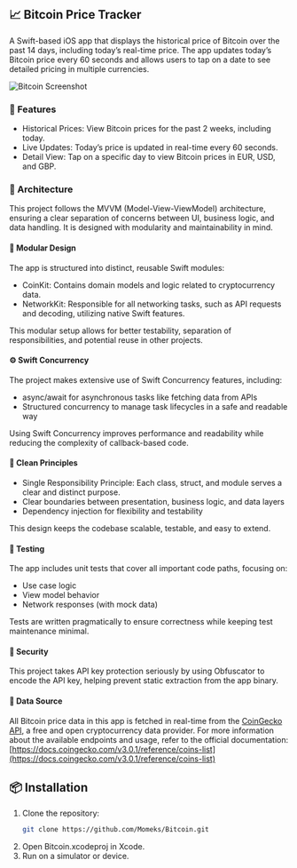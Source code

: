 ## 📈 Bitcoin Price Tracker
A Swift-based iOS app that displays the historical price of Bitcoin over the past 14 days, including today’s real-time price. The app updates today’s Bitcoin price every 60 seconds and allows users to tap on a date to see detailed pricing in multiple currencies.

![Bitcoin Screenshot](http://worldofdinosaurs.net/news/wp-content/uploads/2025/04/bitcoin.png)

### 🧭 Features
*    Historical Prices: View Bitcoin prices for the past 2 weeks, including today.
*    Live Updates: Today’s price is updated in real-time every 60 seconds.
*    Detail View: Tap on a specific day to view Bitcoin prices in EUR, USD, and GBP.

### 🧱 Architecture
This project follows the MVVM (Model-View-ViewModel) architecture, ensuring a clear separation of concerns between UI, business logic, and data handling. It is designed with modularity and maintainability in mind.

#### 🧩 Modular Design
The app is structured into distinct, reusable Swift modules:
*    CoinKit: Contains domain models and logic related to cryptocurrency data.
*    NetworkKit: Responsible for all networking tasks, such as API requests and decoding, utilizing native Swift features.

This modular setup allows for better testability, separation of responsibilities, and potential reuse in other projects.

####  ⚙️ Swift Concurrency
The project makes extensive use of Swift Concurrency features, including:
*    async/await for asynchronous tasks like fetching data from APIs
*    Structured concurrency to manage task lifecycles in a safe and readable way

Using Swift Concurrency improves performance and readability while reducing the complexity of callback-based code.

#### 🧼 Clean Principles
*    Single Responsibility Principle: Each class, struct, and module serves a clear and distinct purpose.
*    Clear boundaries between presentation, business logic, and data layers
*    Dependency injection for flexibility and testability

This design keeps the codebase scalable, testable, and easy to extend.

#### 🧪 Testing
The app includes unit tests that cover all important code paths, focusing on:
* Use case logic
* View model behavior
* Network responses (with mock data)

Tests are written pragmatically to ensure correctness while keeping test maintenance minimal.

#### 🔐 Security
This project takes API key protection seriously by using Obfuscator to encode the API key, helping prevent static extraction from the app binary.

#### 🔌 Data Source
All Bitcoin price data in this app is fetched in real-time from the [CoinGecko API](https://api.coingecko.com/api/v3), a free and open cryptocurrency data provider. For more information about the available endpoints and usage, refer to the official documentation:  
[https://docs.coingecko.com/v3.0.1/reference/coins-list](https://docs.coingecko.com/v3.0.1/reference/coins-list)

## 📦 Installation

1. Clone the repository:
   ```bash
   git clone https://github.com/Momeks/Bitcoin.git
2.    Open Bitcoin.xcodeproj in Xcode.
3.    Run on a simulator or device.
